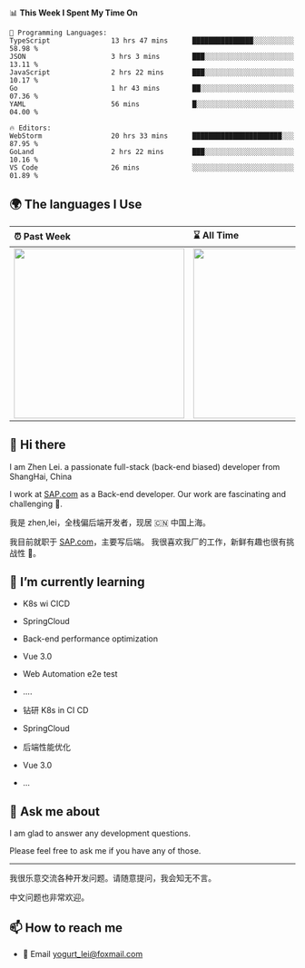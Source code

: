 <!--START_SECTION:waka-->
📊 **This Week I Spent My Time On** 

```text
💬 Programming Languages: 
TypeScript               13 hrs 47 mins      ███████████████░░░░░░░░░░   58.98 % 
JSON                     3 hrs 3 mins        ███░░░░░░░░░░░░░░░░░░░░░░   13.11 % 
JavaScript               2 hrs 22 mins       ███░░░░░░░░░░░░░░░░░░░░░░   10.17 % 
Go                       1 hr 43 mins        ██░░░░░░░░░░░░░░░░░░░░░░░   07.36 % 
YAML                     56 mins             █░░░░░░░░░░░░░░░░░░░░░░░░   04.00 % 

🔥 Editors: 
WebStorm                 20 hrs 33 mins      ██████████████████████░░░   87.95 % 
GoLand                   2 hrs 22 mins       ███░░░░░░░░░░░░░░░░░░░░░░   10.16 % 
VS Code                  26 mins             ░░░░░░░░░░░░░░░░░░░░░░░░░   01.89 % 
```


<!--END_SECTION:waka-->


## 🌍 The languages I Use

| ⏰ Past Week                                                                                                                                                  | ⌛️ All Time                                                                                                                                                  |
| :------------------------------------------------------------------------------------------------------------------------------------------------------------ | :------------------------------------------------------------------------------------------------------------------------------------------------------------ |
| <a href="https://wakatime.com/@9a64fd4e-85ff-48a6-a0c1-e09ecd80bab9"> <img src="https://wakatime.com/share/@9a64fd4e-85ff-48a6-a0c1-e09ecd80bab9/5f97c4a7-f918-43db-bace-c48898f1cd61.svg" height="300px"></a> | <a href="https://wakatime.com/@9a64fd4e-85ff-48a6-a0c1-e09ecd80bab9"><img src="https://wakatime.com/share/@9a64fd4e-85ff-48a6-a0c1-e09ecd80bab9/455e730b-0452-4b83-9bc2-fb46e42553a7.svg" height="300px"></a> |

## 👋 Hi there

I am Zhen Lei. a passionate full-stack (back-end biased) developer from ShangHai, China

I work at [SAP.com](https://www.sap.com) as a Back-end developer.
Our work are fascinating and challenging 💪.

我是 zhen,lei，全栈偏后端开发者，现居 🇨🇳 中国上海。

我目前就职于 [SAP.com](https://www.sap.cn)，主要写后端。
我很喜欢我厂的工作，新鲜有趣也很有挑战性 💪。

## 🌱 I’m currently learning

- K8s wi CICD
- SpringCloud
- Back-end performance optimization
- Vue 3.0
- Web Automation e2e test
- ....

- 钻研 K8s in CI CD
- SpringCloud
- 后端性能优化
- Vue 3.0
- ...

## 💬 Ask me about

I am glad to answer any development questions.

Please feel free to ask me if you have any of those.

---

我很乐意交流各种开发问题。请随意提问，我会知无不言。

中文问题也非常欢迎。

## 📫 How to reach me

- 📧 Email [yogurt_lei@foxmail.com](mailto:yogurt_lei@foxmail.com)
